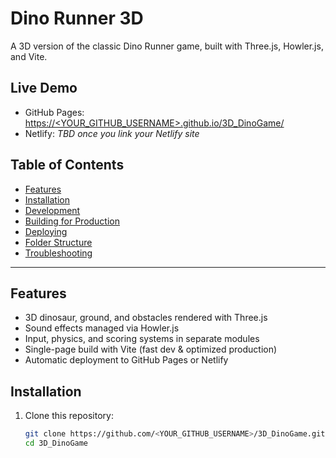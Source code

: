 # Dino Runner 3D

A 3D version of the classic Dino Runner game, built with Three.js, Howler.js, and Vite.  

## Live Demo

- GitHub Pages: [https://<YOUR_GITHUB_USERNAME>.github.io/3D_DinoGame/](https://<YOUR_GITHUB_USERNAME>.github.io/3D_DinoGame/)  
- Netlify: _TBD once you link your Netlify site_  

## Table of Contents

- [Features](#features)
- [Installation](#installation)
- [Development](#development)
- [Building for Production](#building-for-production)
- [Deploying](#deploying)
- [Folder Structure](#folder-structure)
- [Troubleshooting](#troubleshooting)

---

## Features

- 3D dinosaur, ground, and obstacles rendered with Three.js  
- Sound effects managed via Howler.js  
- Input, physics, and scoring systems in separate modules  
- Single-page build with Vite (fast dev & optimized production)  
- Automatic deployment to GitHub Pages or Netlify  

## Installation

1. Clone this repository:  
   ```bash
   git clone https://github.com/<YOUR_GITHUB_USERNAME>/3D_DinoGame.git
   cd 3D_DinoGame
